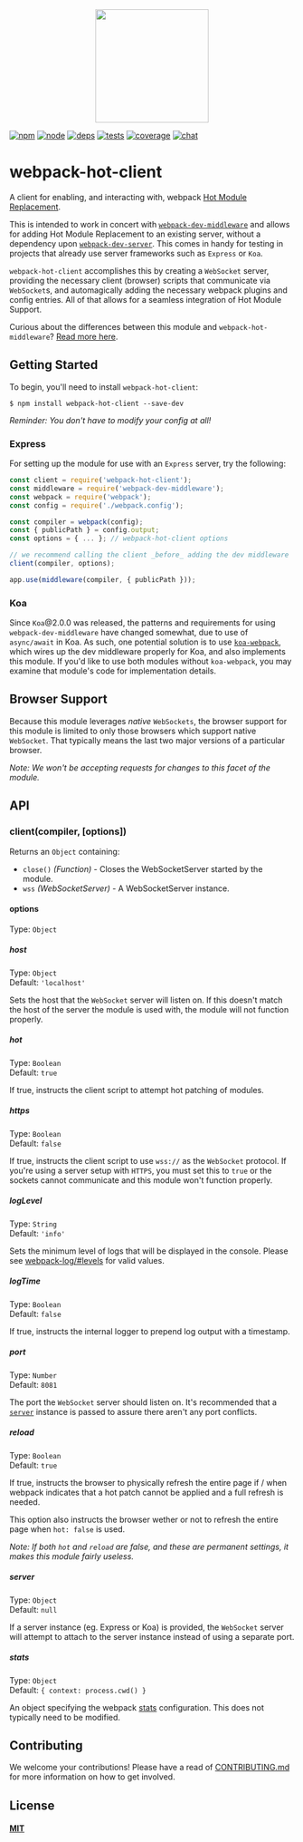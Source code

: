 <div align="center">
  <a href="https://github.com/webpack/webpack">
    <img width="200" height="200" src="https://webpack.js.org/assets/icon-square-big.svg">
  </a>
</div>

[![npm][npm]][npm-url]
[![node][node]][node-url]
[![deps][deps]][deps-url]
[![tests][tests]][tests-url]
[![coverage][cover]][cover-url]
[![chat][chat]][chat-url]

# webpack-hot-client

A client for enabling, and interacting with, webpack [Hot Module Replacement][hmr-docs].

This is intended to work in concert with [`webpack-dev-middleware`][dev-middleware]
and allows for adding Hot Module Replacement to an existing server, without a
dependency upon [`webpack-dev-server`][dev-server]. This comes in handy for testing
in projects that already use server frameworks such as `Express` or `Koa`.

`webpack-hot-client` accomplishes this by creating a `WebSocket` server, providing
the necessary client (browser) scripts that communicate via `WebSocket`s, and
automagically adding the necessary webpack plugins and config entries. All of
that allows for a seamless integration of Hot Module Support.

Curious about the differences between this module and `webpack-hot-middleware`?
[Read more here](https://github.com/webpack-contrib/webpack-hot-client/issues/18).

## Getting Started

To begin, you'll need to install `webpack-hot-client`:

```console
$ npm install webpack-hot-client --save-dev
```

_Reminder: You don't have to modify your config at all!_

### Express

For setting up the module for use with an `Express` server, try the following:

```js
const client = require('webpack-hot-client');
const middleware = require('webpack-dev-middleware');
const webpack = require('webpack');
const config = require('./webpack.config');

const compiler = webpack(config);
const { publicPath } = config.output;
const options = { ... }; // webpack-hot-client options

// we recommend calling the client _before_ adding the dev middleware
client(compiler, options);

app.use(middleware(compiler, { publicPath }));
```

### Koa

Since `Koa`@2.0.0 was released, the patterns and requirements for using
`webpack-dev-middleware` have changed somewhat, due to use of `async/await` in
Koa. As such, one potential solution is to use [`koa-webpack`][koa-webpack],
which wires up the dev middleware properly for Koa, and also implements this
module. If you'd like to use both modules without `koa-webpack`, you may examine
that module's code for implementation details.

## Browser Support

Because this module leverages _native_ `WebSockets`, the browser support for this
module is limited to only those browsers which support native `WebSocket`. That
typically means the last two major versions of a particular browser.

_Note: We won't be accepting requests for changes to this facet of the module._

## API

### client(compiler, [options])

Returns an `Object` containing:

- `close()` *(Function)* - Closes the WebSocketServer started by the module.
- `wss` *(WebSocketServer)* - A WebSocketServer instance.

#### options

Type: `Object`

##### host

Type: `Object`  
Default: `'localhost'`

Sets the host that the `WebSocket` server will listen on. If this doesn't match
the host of the server the module is used with, the module will not function
properly.

##### hot

Type: `Boolean`  
Default: `true`

If true, instructs the client script to attempt hot patching of modules.

##### https

Type: `Boolean`  
Default: `false`

If true, instructs the client script to use `wss://` as the `WebSocket` protocol.
If you're using a server setup with `HTTPS`, you must set this to `true` or the
sockets cannot communicate and this module won't function properly.

##### logLevel

Type: `String`  
Default: `'info'`

Sets the minimum level of logs that will be displayed in the console. Please see
[webpack-log/#levels][levels] for valid values.

##### logTime

Type: `Boolean`  
Default: `false`

If true, instructs the internal logger to prepend log output with a timestamp.

##### port

Type: `Number`  
Default: `8081`

The port the `WebSocket` server should listen on. It's recommended that a
[`server`](#server) instance is passed to assure there aren't any port conflicts.

##### reload

Type: `Boolean`  
Default: `true`

If true, instructs the browser to physically refresh the entire page if / when
webpack indicates that a hot patch cannot be applied and a full refresh is needed.  

This option also instructs the browser wether or not to refresh the entire page
when `hot: false` is used.

_Note: If both `hot` and `reload` are false, and these are permanent settings,
it makes this module fairly useless._

##### server

Type: `Object`  
Default: `null`

If a server instance (eg. Express or Koa) is provided, the `WebSocket` server
will attempt to attach to the server instance instead of using a separate port.

##### stats

Type: `Object`  
Default: `{ context: process.cwd() }`

An object specifying the webpack [stats][stats] configuration. This does not
typically need to be modified.

## Contributing

We welcome your contributions! Please have a read of [CONTRIBUTING.md](CONTRIBUTING.md) for more information on how to get involved.

## License

#### [MIT](./LICENSE)

[npm]: https://img.shields.io/npm/v/webpack-hot-client.svg
[npm-url]: https://npmjs.com/package/webpack-hot-client

[node]: https://img.shields.io/node/v/webpack-hot-client.svg
[node-url]: https://nodejs.org

[deps]: https://david-dm.org/webpack-contrib/webpack-hot-client.svg
[deps-url]: https://david-dm.org/webpack-contrib/webpack-hot-client

[tests]: http://img.shields.io/travis/webpack-contrib/webpack-hot-client.svg
[tests-url]: https://travis-ci.org/webpack-contrib/webpack-hot-client

[cover]: https://codecov.io/gh/webpack-contrib/webpack-hot-client/branch/master/graph/badge.svg
[cover-url]: https://codecov.io/gh/webpack-contrib/webpack-hot-client

[chat]: https://badges.gitter.im/webpack/webpack.svg
[chat-url]: https://gitter.im/webpack/webpack

[koa-webpack]: https://github.com/shellscape/koa-webpack
[dev-middleware]: https://github.com/webpack/webpack-dev-middleware
[dev-server]: https://github.com/webpack/webpack-dev-server
[hmr-docs]: https://webpack.js.org/concepts/hot-module-replacement/
[stats]: https://webpack.js.org/configuration/stats/#stats
[levels]: https://github.com/webpack-contrib/webpack-log#level
